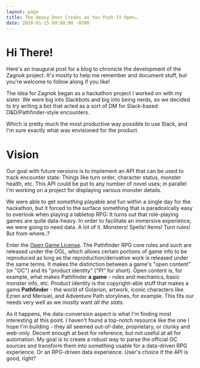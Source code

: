 ```yaml
---
layout: page
title: The Heavy Door Creaks as You Push It Open…
date: 2020-01-15 09:00:00 -0700
---
```


# Hi There!

Here's an inaugural post for a blog to chronicle the development of the Zagnok project. It's mostly to help me remember and document stuff, but you're welcome to follow along if you like!

The idea for Zagnok began as a hackathon project I worked on with my sister. We were big into Slackbots and big into being nerds, so we decided to try writing a bot that acted as a sort of DM for Slack-based D&D/Pathfinder-style encounters.

Which is pretty much the most productive way possible to use Slack, and I'm sure exactly what was envisioned for the product.

# Vision

Our goal with future versions is to implement an API that can be used to track encounter state: Things like turn order, character status, monster health, etc. This API could be put to any number of novel uses; in parallel I'm working on a project for displaying various monster details.

We were able to get _something_ playable and fun within a single day for the hackathon, but it forced to the surface something that is paradoxically easy to overlook when playing a tabletop RPG: It turns out that role-playing games are quite data-heavy. In order to facilitate an immersive experience, we were going to need data. A lot of it. Monsters! Spells! Items! Turn rules! But from where..?

Enter the [Open Game License](https://en.wikipedia.org/wiki/Open_Game_License). The Pathfinder RPG core rules and such are released under the OGL, which allows certain portions of game info to be reproduced as long as the reproduction/derivative work is released under the same terms. It makes the distinction between a game's "open content" (or "OC") and its "product identity" ("PI" for short). Open content is, for example, what makes Pathfinder **a game** - rules and mechanics, basic monster info, etc. Product identity is the copyright-able stuff that makes a game **Pathfinder** - the world of Golarion, artwork, iconic characters like Ezren and Merisiel, and Adventure Path storylines, for example. This fits our needs very well as we mostly want _all the stats_.

As it happens, the data-conversion aspect is what I'm finding most interesting at this point. I haven't found a top-notch resource like the one I hope I'm building - they all seemed out-of-date, proprietary, or clunky and web-only. Decent enough  at best for reference, but not useful at all for automation. My goal is to create a robust way to parse the official OC sources and transform them into something usable for a data-driven RPG experience. Or an RPG-driven data experience. User's choice if the API is good, right?

